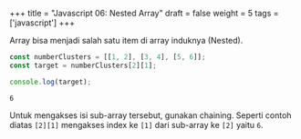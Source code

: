 +++
title = "Javascript 06: Nested Array"
draft = false
weight = 5
tags = ['javascript']
+++

Array bisa menjadi salah satu item di array induknya (Nested).

```js
const numberClusters = [[1, 2], [3, 4], [5, 6]];
const target = numberClusters[2][1];

console.log(target);
```
```plain
6
```

Untuk mengakses isi sub-array tersebut, gunakan chaining. Seperti contoh diatas `[2][1]` mengakses index ke `[1]` dari sub-array ke `[2]` yaitu `6`.